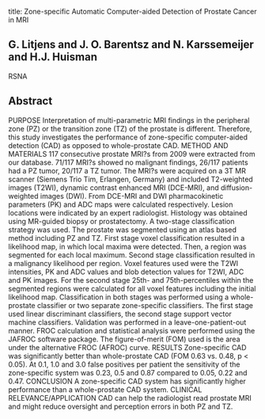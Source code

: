 title: Zone-specific Automatic Computer-aided Detection of Prostate Cancer in MRI

## G. Litjens and J. O. Barentsz and N. Karssemeijer and H.J. Huisman
RSNA


## Abstract
PURPOSE Interpretation of multi-parametric MRI findings in the peripheral zone (PZ) or the transition zone (TZ) of the prostate is different. Therefore, this study investigates the performance of zone-specific computer-aided detection (CAD) as opposed to whole-prostate CAD. METHOD AND MATERIALS 117 consecutive prostate MRI?s from 2009 were extracted from our database. 71/117 MRI?s showed no malignant findings, 26/117 patients had a PZ tumor, 20/117 a TZ tumor. The MRI?s were acquired on a 3T MR scanner (Siemens Trio Tim, Erlangen, Germany) and included T2-weighted images (T2WI), dynamic contrast enhanced MRI (DCE-MRI), and diffusion-weighted images (DWI). From DCE-MRI and DWI pharmacokinetic parameters (PK) and ADC maps were calculated respectively. Lesion locations were indicated by an expert radiologist. Histology was obtained using MR-guided biopsy or prostatectomy. A two-stage classification strategy was used. The prostate was segmented using an atlas based method including PZ and TZ. First stage voxel classification resulted in a likelihood map, in which local maxima were detected. Then, a region was segmented for each local maximum. Second stage classification resulted in a malignancy likelihood per region. Voxel features used were the T2WI intensities, PK and ADC values and blob detection values for T2WI, ADC and PK images. For the second stage 25th- and 75th-percentiles within the segmented regions were calculated for all voxel features including the initial likelihood map. Classification in both stages was performed using a whole-prostate classifier or two separate zone-specific classifiers. The first stage used linear discriminant classifiers, the second stage support vector machine classifiers. Validation was performed in a leave-one-patient-out manner. FROC calculation and statistical analysis were performed using the JAFROC software package. The figure-of-merit (FOM) used is the area under the alternative FROC (AFROC) curve. RESULTS Zone-specific CAD was significantly better than whole-prostate CAD (FOM 0.63 vs. 0.48, p < 0.05). At 0.1, 1.0 and 3.0 false positives per patient the sensitivity of the zone-specific system was 0.23, 0.5 and 0.87 compared to 0.05, 0.22 and 0.47. CONCLUSION A zone-specific CAD system has significantly higher performance than a whole-prostate CAD system. CLINICAL RELEVANCE/APPLICATION CAD can help the radiologist read prostate MRI and might reduce oversight and perception errors in both PZ and TZ.


